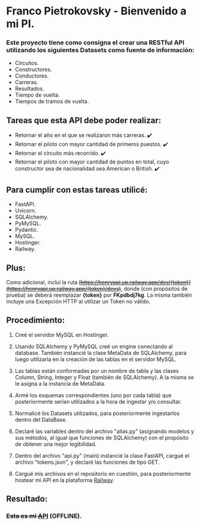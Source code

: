 # Franco Pietrokovsky - Bienvenido a mi PI.


### Este proyecto tiene como consigna el crear una **RESTful API** utilizando los siguientes Datasets como fuente de información:

- Circuitos.
- Constructores.
- Conductores.
- Carreras.
- Resultados.
- Tiempo de vuelta.
- Tiempos de tramos de vuelta.


## Tareas que esta API debe poder realizar:

- Retornar el año en el que se realizaron más carreras. ✔️
- Retornar el piloto con mayor cantidad de primeros puestos. ✔️
- Retornar el circuito más recorrido. ✔️
- Retornar el piloto con mayor cantidad de puntos en total, cuyo constructor sea de nacionalidad sea American o British. ✔️


## Para cumplir con estas tareas utilicé:

- FastAPI.
- Uvicorn.
- SQLAlchemy.
- PyMySQL.
- Pydantic.
- MySQL.
- Hostinger.
- Railway.


## Plus:

Como adicional, incluí la ruta ~~[https://henryapi.up.railway.app/dev/{token}](https://henryapi.up.railway.app/{token}/devs)~~, donde (con propósitos de prueba) se deberá reemplazar **{token}** por **FKpdbdj7kg**.
La misma también incluye una Excepción HTTP al utilizar un Token no válido.


## Procedimiento:


1. Creé el servidor MySQL en Hostinger.

2. Usando SQLAlchemy y PyMySQL creé un engine conectando al database. También instancié la clase MetaData de SQLAlchemy, para luego utilizarla en la creación de las tablas en el servidor MySQL.

3. Las tablas están conformadas por un nombre de tabla y las clases Column, String, Integer y Float (también de SQLAlchemy). A la misma se le asigna a la instancia de MetaData.

4. Armé los esquemas correspondientes (uno por cada tabla) que posteriormente serían utilizados a la hora de ingestar y/o consultar.

5. Normalicé los Datasets utilizados, para posteriormente ingestarlos dentro del DataBase.

6. Declaré las variables dentro del archivo "alias.py" (asignando modelos y sus métodos, al igual que funciones de SQLAlchemy) con el propósito de obtener una mejor legibilidad.

7. Dentro del archivo "api.py" (main) instancié la clase FastAPI, cargué el archivo "tokens.json", y declaré las funciones de tipo GET.

8. Cargué mis archivos en el repositorio en cuestión, para posteriormente hostear mi API en la plataforma [Railway](https://railway.app/).


## Resultado:

### ~~Esta es mi [API](https://henryapi.up.railway.app/)~~ (OFFLINE).
